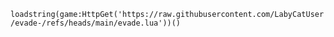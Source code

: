 ```loadstring(game:HttpGet('https://raw.githubusercontent.com/LabyCatUser/evade-/refs/heads/main/evade.lua'))()```
